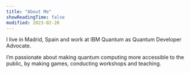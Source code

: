 ```yaml
---
title: "About Me"
showReadingTime: false
modified: 2023-02-20
---
```


I live in Madrid, Spain and work at IBM Quantum as Quantum Developer Advocate.

I’m passionate about making quantum computing more accessible to the public, by making games, conducting workshops and teaching.